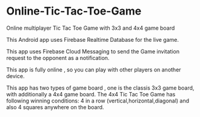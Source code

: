 # Online-Tic-Tac-Toe-Game
Online multiplayer Tic Tac Toe Game with 3x3 and 4x4 game board

This Android app uses Firebase Realtime Database for the live game.

This app uses Firebase Cloud Messaging to send the Game invitation request to the opponent as a notification.

This app is fully online , so you can play with other players on another device.

This app has two types of game board , one is the classis 3x3 game board, with additionally a 4x4 game board.
The 4x4 Tic Tac Toe Game has following winning conditions: 4 in a row (vertical,horizontal,diagonal) and also 4 squares anywhere on the board.

